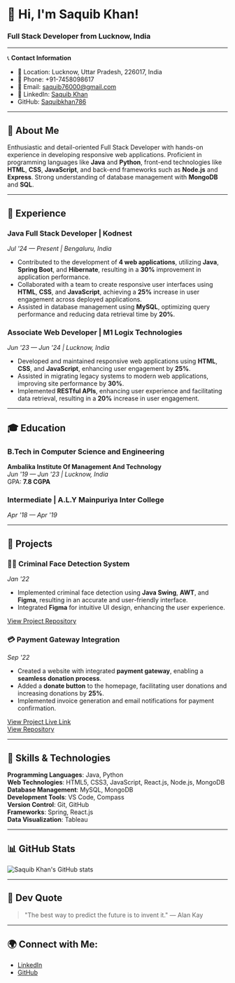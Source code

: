 # 👋 Hi, I'm Saquib Khan!
### Full Stack Developer from Lucknow, India

---

📞 **Contact Information**  
- 📍 Location: Lucknow, Uttar Pradesh, 226017, India  
- 📱 Phone: +91-7458098617  
- 📧 Email: [saquib76000@gmail.com](mailto:saquib76000@gmail.com)  
- 🔗 LinkedIn: [Saquib Khan](https://www.linkedin.com/in/saquib744//)  
- GitHub: [Saquibkhan786](https://github.com/saquibkhan786)

---

## 🚀 About Me
Enthusiastic and detail-oriented Full Stack Developer with hands-on experience in developing responsive web applications. Proficient in programming languages like **Java** and **Python**, front-end technologies like **HTML**, **CSS**, **JavaScript**, and back-end frameworks such as **Node.js** and **Express**. Strong understanding of database management with **MongoDB** and **SQL**.

---

## 💼 Experience
### Java Full Stack Developer | **Kodnest**  
*Jul '24 — Present | Bengaluru, India*
- Contributed to the development of **4 web applications**, utilizing **Java**, **Spring Boot**, and **Hibernate**, resulting in a **30%** improvement in application performance.
- Collaborated with a team to create responsive user interfaces using **HTML**, **CSS**, and **JavaScript**, achieving a **25%** increase in user engagement across deployed applications.
- Assisted in database management using **MySQL**, optimizing query performance and reducing data retrieval time by **20%**.

### Associate Web Developer | **M1 Logix Technologies**  
*Jun '23 — Jun '24 | Lucknow, India*
- Developed and maintained responsive web applications using **HTML**, **CSS**, and **JavaScript**, enhancing user engagement by **25%**.
- Assisted in migrating legacy systems to modern web applications, improving site performance by **30%**.
- Implemented **RESTful APIs**, enhancing user experience and facilitating data retrieval, resulting in a **20%** increase in user engagement.

---

## 🎓 Education
### B.Tech in Computer Science and Engineering  
**Ambalika Institute Of Management And Technology**  
*Jun '19 — Jun '23 | Lucknow, India*  
GPA: **7.8 CGPA**

### Intermediate | **A.L.Y Mainpuriya Inter College**  
*Apr '18 — Apr '19*

---

## 🔧 Projects

### 🕵️‍♂️ **Criminal Face Detection System**  
*Jan '22*  
- Implemented criminal face detection using **Java Swing**, **AWT**, and **Figma**, resulting in an accurate and user-friendly interface.
- Integrated **Figma** for intuitive UI design, enhancing the user experience.
  
[View Project Repository](https://github.com/saquibkhan786/Criminal-Face-Detection-System)

### 💳 **Payment Gateway Integration**  
*Sep '22*  
- Created a website with integrated **payment gateway**, enabling a **seamless donation process**.
- Added a **donate button** to the homepage, facilitating user donations and increasing donations by **25%**.
- Implemented invoice generation and email notifications for payment confirmation.

[View Project Live Link](https://paymentgatewayinteg.netlify.app/)  
[View Repository](https://github.com/saquibkhan786/payment-gateway-integration)

---

## 🧰 Skills & Technologies
**Programming Languages**: Java, Python  
**Web Technologies**: HTML5, CSS3, JavaScript, React.js, Node.js, MongoDB  
**Database Management**: MySQL, MongoDB  
**Development Tools**: VS Code, Compass  
**Version Control**: Git, GitHub  
**Frameworks**: Spring, React.js  
**Data Visualization**: Tableau

---

## 📊 GitHub Stats

![Saquib Khan's GitHub stats](https://github-readme-stats.vercel.app/api?username=saquibkhan786&show_icons=true&hide_title=true)

---

## 💬 Dev Quote  
> "The best way to predict the future is to invent it." — Alan Kay

---

## 🌍 Connect with Me:
- [LinkedIn](https://www.linkedin.com/in/saquib744/)
- [GitHub](https://github.com/saquibkhan786)
